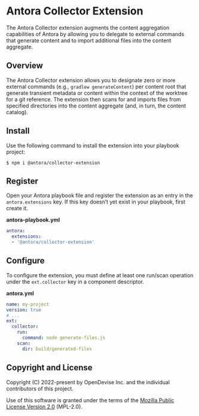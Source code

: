 # Antora Collector Extension

The Antora Collector extension augments the content aggregation capabilities of Antora by allowing you to delegate to external commands that generate content and to import additional files into the content aggregate.

## Overview

The Antora Collector extension allows you to designate zero or more external commands (e.g., `gradlew generateContent`) per content root that generate transient metadata or content within the context of the worktree for a git reference.
The extension then scans for and imports files from specified directories into the content aggregate (and, in turn, the content catalog).

## Install

Use the following command to install the extension into your playbook project:

```console
$ npm i @antora/collector-extension
```

## Register

Open your Antora playbook file and register the extension as an entry in the `antora.extensions` key.
If this key doesn’t yet exist in your playbook, first create it.

**antora-playbook.yml**

```yaml
antora:
  extensions:
  - '@antora/collector-extension'
```

## Configure

To configure the extension, you must define at least one run/scan operation under the `ext.collector` key in a component descriptor.

**antora.yml**

```yaml
name: my-project
version: true
# ...
ext:
  collector:
    run:
      command: node generate-files.js
    scan:
      dir: build/generated-files
```

## Copyright and License

Copyright (C) 2022-present by OpenDevise Inc. and the individual contributors of this project.

Use of this software is granted under the terms of the [Mozilla Public License Version 2.0](https://www.mozilla.org/en-US/MPL/2.0/) (MPL-2.0).
